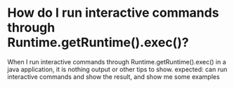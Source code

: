 
# How do I run interactive commands through Runtime.getRuntime().exec()?

When I run interactive commands through Runtime.getRuntime().exec() in a java application, it is nothing output or other tips to show.
expected: can run interactive commands and show the result, and show me some examples

        